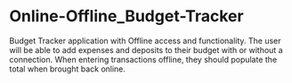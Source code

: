 # Online-Offline_Budget-Tracker
Budget Tracker application with Offline access and functionality. The user will be able to add expenses and deposits to their budget with or without a connection. When entering transactions offline, they should populate the total when brought back online.
